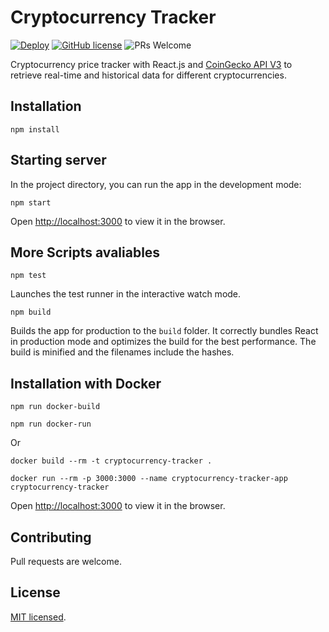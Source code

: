 # Cryptocurrency Tracker

[![Deploy](https://github.com/alexjcm/cryptocurrency-tracker/actions/workflows/deploy.yml/badge.svg)](https://github.com/alexjcm/cryptocurrency-tracker/actions) [![GitHub license](https://img.shields.io/badge/license-MIT-blue.svg)](https://github.com/facebook/react/blob/master/LICENSE) ![PRs Welcome](https://img.shields.io/badge/PRs-welcome-brightgreen.svg)

Cryptocurrency price tracker with React.js and [CoinGecko API V3](https://www.coingecko.com/es/api/documentation) to retrieve real-time and historical data for different cryptocurrencies.

## Installation

`npm install`

## Starting server

In the project directory, you can run the app in the development mode:

`npm start`

Open [http://localhost:3000](http://localhost:3000) to view it in the browser.

## More Scripts avaliables

`npm test`

Launches the test runner in the interactive watch mode.

`npm build`

Builds the app for production to the `build` folder. It correctly bundles React in production mode and optimizes the build for the best performance. The build is minified and the filenames include the hashes.

## Installation with Docker

`npm run docker-build`

`npm run docker-run`

Or

`docker build --rm -t cryptocurrency-tracker .`

`docker run --rm -p 3000:3000 --name cryptocurrency-tracker-app cryptocurrency-tracker`

Open [http://localhost:3000](http://localhost:3000) to view it in the browser.

## Contributing

Pull requests are welcome.

## License

[MIT licensed](./LICENSE).
